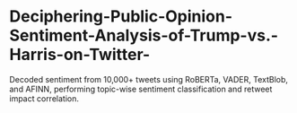 # Deciphering-Public-Opinion-Sentiment-Analysis-of-Trump-vs.-Harris-on-Twitter-
Decoded sentiment from 10,000+ tweets using RoBERTa, VADER, TextBlob, and AFINN, performing topic-wise sentiment  classification and retweet impact correlation. 
